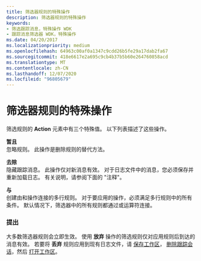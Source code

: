 ```yaml
---
title: 筛选器规则的特殊操作
description: 筛选器规则的特殊操作
keywords:
- 筛选跟踪消息，特殊操作 WDK
- 跟踪消息筛选器 WDK，特殊操作
ms.date: 04/20/2017
ms.localizationpriority: medium
ms.openlocfilehash: 64963c00af0a1347c9cdd26b5fe29a17dab2fa67
ms.sourcegitcommit: 418e6617e2a695c9cb4b37b5b60e264760858acd
ms.translationtype: MT
ms.contentlocale: zh-CN
ms.lasthandoff: 12/07/2020
ms.locfileid: "96805679"
---
```

# <a name="special-actions-for-filter-rules"></a>筛选器规则的特殊操作


筛选规则的 **Action** 元素中有三个特殊值。 以下列表描述了这些操作。

<span id="Ignore"></span><span id="ignore"></span><span id="IGNORE"></span>**暂且**  
忽略规则。 此操作是删除规则的替代方法。

<span id="Discard"></span><span id="discard"></span><span id="DISCARD"></span>**去除**  
隐藏跟踪消息。 此操作仅对新消息有效。 对于日志文件中的消息，您必须保存并重新加载日志。 有关说明，请参阅下面的 "注释"。

<span id="AND"></span><span id="and"></span>**与**  
创建由和操作连接的多行规则。 对于要应用的操作，必须满足多行规则中的所有条件。 默认情况下，筛选器中的所有规则都通过或运算符连接。

### <a name="span-idcommentsspanspan-idcommentsspancomments"></a><span id="comments"></span><span id="COMMENTS"></span>提出

大多数筛选器规则会立即生效。 使用 **放弃** 操作的筛选规则仅对应用规则后到达的消息有效。 若要将 **丢弃** 规则应用到现有日志文件，请 [保存工作区](saving-or-resaving-a-workspace.md)， [删除跟踪会话](removing-a-trace-session.md)，然后 [打开工作区](opening-a-workspace.md)。

 

 





